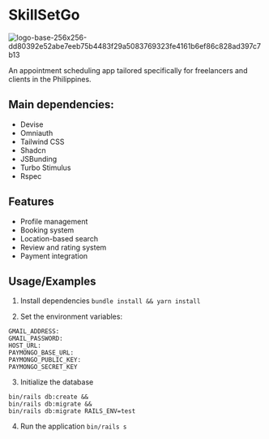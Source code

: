 # SkillSetGo 
![logo-base-256x256-dd80392e52abe7eeb75b4483f29a5083769323fe4161b6ef86c828ad397c7b13](https://github.com/TyJacalan/booking-app/assets/143598524/f0dc5d3a-0c57-4e7a-91c4-b74cc6087736)


An appointment scheduling app tailored specifically for freelancers and clients in the Philippines.

## Main dependencies:

* Devise
* Omniauth
* Tailwind CSS
* Shadcn
* JSBunding
* Turbo Stimulus
* Rspec

## Features

- Profile management
- Booking system
- Location-based search
- Review and rating system
- Payment integration

## Usage/Examples
1. Install dependencies
```bundle install && yarn install```

2. Set the environment variables:
```
GMAIL_ADDRESS:
GMAIL_PASSWORD:
HOST_URL:
PAYMONGO_BASE_URL:
PAYMONGO_PUBLIC_KEY:
PAYMONGO_SECRET_KEY
```

3. Initialize the database
```
bin/rails db:create && 
bin/rails db:migrate &&
bin/rails db:migrate RAILS_ENV=test
```
4. Run the application
`bin/rails s`
